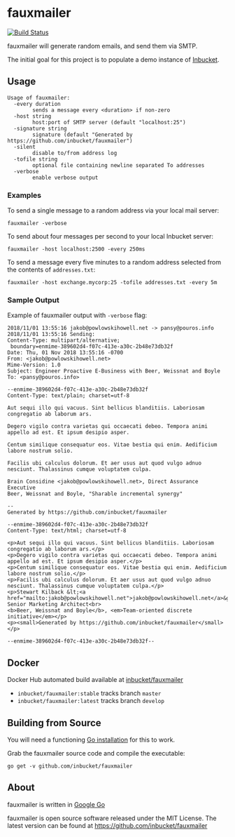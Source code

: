 fauxmailer
=============================================================================
[![Build Status](https://travis-ci.org/inbucket/fauxmailer.svg?branch=master)](https://travis-ci.org/inbucket/fauxmailer)

fauxmailer will generate random emails, and send them via SMTP.

The initial goal for this project is to populate a demo instance of
[Inbucket].

## Usage

    Usage of fauxmailer:
      -every duration
            sends a message every <duration> if non-zero
      -host string
            host:port of SMTP server (default "localhost:25")
      -signature string
            signature (default "Generated by https://github.com/inbucket/fauxmailer")
      -silent
            disable to/from address log
      -tofile string
            optional file containing newline separated To addresses
      -verbose
            enable verbose output

### Examples

To send a single message to a random address via your local mail server:

    fauxmailer -verbose

To send about four messages per second to your local Inbucket server:

    fauxmailer -host localhost:2500 -every 250ms

To send a message every five minutes to a random address selected from the
contents of `addresses.txt`:

    fauxmailer -host exchange.mycorp:25 -tofile addresses.txt -every 5m

### Sample Output

Example of fauxmailer output with `-verbose` flag:

    2018/11/01 13:55:16 jakob@powlowskihowell.net -> pansy@pouros.info
    2018/11/01 13:55:16 Sending:
    Content-Type: multipart/alternative;
     boundary=enmime-389602d4-f07c-413e-a30c-2b48e73db32f
    Date: Thu, 01 Nov 2018 13:55:16 -0700
    From: <jakob@powlowskihowell.net>
    Mime-Version: 1.0
    Subject: Engineer Proactive E-Business with Beer, Weissnat and Boyle
    To: <pansy@pouros.info>

    --enmime-389602d4-f07c-413e-a30c-2b48e73db32f
    Content-Type: text/plain; charset=utf-8

    Aut sequi illo qui vacuus. Sint bellicus blanditiis. Laboriosam congregatio ab laborum ars.

    Degero vigilo contra varietas qui occaecati debeo. Tempora animi appello ad est. Et ipsum desipio asper.

    Centum similique consequatur eos. Vitae bestia qui enim. Aedificium labore nostrum solio.

    Facilis ubi calculus dolorum. Et aer usus aut quod vulgo adnuo nesciunt. Thalassinus cumque voluptatem culpa.

    Brain Considine <jakob@powlowskihowell.net>, Direct Assurance Executive
    Beer, Weissnat and Boyle, "Sharable incremental synergy"

    --
    Generated by https://github.com/inbucket/fauxmailer

    --enmime-389602d4-f07c-413e-a30c-2b48e73db32f
    Content-Type: text/html; charset=utf-8

    <p>Aut sequi illo qui vacuus. Sint bellicus blanditiis. Laboriosam congregatio ab laborum ars.</p>
    <p>Degero vigilo contra varietas qui occaecati debeo. Tempora animi appello ad est. Et ipsum desipio asper.</p>
    <p>Centum similique consequatur eos. Vitae bestia qui enim. Aedificium labore nostrum solio.</p>
    <p>Facilis ubi calculus dolorum. Et aer usus aut quod vulgo adnuo nesciunt. Thalassinus cumque voluptatem culpa.</p>
    <p>Stewart Kilback &lt;<a href="mailto:jakob@powlowskihowell.net">jakob@powlowskihowell.net</a>&gt;, Senior Marketing Architect<br>
    <b>Beer, Weissnat and Boyle</b>, <em>Team-oriented discrete initiative</em></p>
    <p><small>Generated by https://github.com/inbucket/fauxmailer</small></p>

    --enmime-389602d4-f07c-413e-a30c-2b48e73db32f--


## Docker

Docker Hub automated build available at
[inbucket/fauxmailer](https://hub.docker.com/r/inbucket/fauxmailer/)

- `inbucket/fauxmailer:stable` tracks branch `master`
- `inbucket/fauxmailer:latest` tracks branch `develop`

## Building from Source

You will need a functioning [Go installation][Google Go] for this to work.

Grab the fauxmailer source code and compile the executable:

    go get -v github.com/inbucket/fauxmailer

## About

fauxmailer is written in [Google Go]

fauxmailer is open source software released under the MIT License.  The latest
version can be found at https://github.com/inbucket/fauxmailer

[Google Go]:        http://golang.org/
[Inbucket]:         http://www.inbucket.org/
